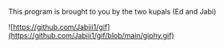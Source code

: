 This program is brought to you by the two kupals (Ed and Jabi)


  ![https://github.com/Jabiii1/gif](https://github.com/Jabiii1/gif/blob/main/giphy.gif)

